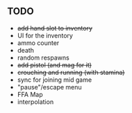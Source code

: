 ## TODO
- ~~add hand slot to inventory~~
- UI for the inventory
- ammo counter
- death
- random respawns
- ~~add pistol (and mag for it)~~
- ~~crouching and running (with stamina)~~
- sync for joining mid game
- "pause"/escape menu
- FFA Map
- interpolation